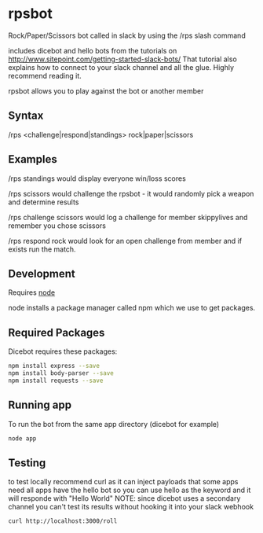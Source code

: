 # rpsbot

Rock/Paper/Scissors bot
called in slack by using the /rps slash command

includes dicebot and hello bots from the tutorials on http://www.sitepoint.com/getting-started-slack-bots/ 
That tutorial also explains how to connect to your slack channel and all the glue. Highly recommend reading it.

rpsbot allows you to play against the bot or another member

## Syntax ##

/rps <challenge|respond|standings> <member> rock|paper|scissors

## Examples ##

/rps standings 
would display everyone win/loss scores

/rps scissors 
would challenge the rpsbot - it would randomly pick a weapon and determine results

/rps challenge <member> scissors
would log a challenge for member skippylives and remember you chose scissors

/rps respond <member> rock
would look for an open challenge from member and if exists run the match.

## Development ##

Requires [node](https://nodejs.org/)

node installs a package manager called npm which we use to get packages.

## Required Packages ##

Dicebot requires these packages: 

```bash
npm install express --save
npm install body-parser --save
npm install requests --save
```

## Running app ##

To run the bot from the same app directory (dicebot for example)

```bash
node app
```

## Testing ##

to test locally recommend curl as it can inject payloads that some apps need
all apps have the hello bot so you can use hello as the keyword and it will responde with "Hello World"
NOTE: since dicebot uses a secondary channel you can't test its results without hooking it into your slack webhook

```bash
curl http://localhost:3000/roll
```